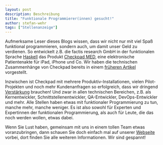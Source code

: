 ```yaml
---
layout: post
description: Beschreibung
title: "Funktionale Programmierer(innen) gesucht!"
author: stefan-wehr
tags: ["Stellenanzeige"]
---
```


Aufmerksame Leser dieses Blogs wissen, dass wir nicht nur
mit viel Spaß funktional programmieren, sondern auch, um damit unser Geld
zu verdienen. So entwickelt z.B. die factis research GmbH in der
funktionalen Sprache [Haskell](http://haskell.org) das Produkt [Checkpad
MED](http://checkpad.de),
eine elektronische Patientenakte für iPad, iPhone und Co. Wir haben
die technischen Zusammenhänge von Checkpad bereits in einem [früheren
Artikel](/2013/07/17/medizin-funktional.html) vorgestellt.

Inzwischen ist Checkpad mit mehrere Produktiv-Installationen,
vielen Pilot-Projekten und noch mehr Kundenanfragen so erfolgreich, dass wir dringend
[Verstärkung](http://checkpad.de/jobs) brauchen! Und zwar in allen technischen Bereichen, z.B. als
Kernentwickler, Schnittstellenentwickler, QA-Entwickler, DevOps-Entwickler
und mehr. Alle Stellen haben etwas mit funktionaler Programmierung zu tun,
manche mehr, manche weniger. Es ist also sowohl für Experten und
Expertinnen der funktionalen Programmierung, als auch für Leute, die das
noch werden wollen, etwas dabei.

Wenn Sie Lust haben, gemeinsam mit uns in einem tollen Team etwas voranzubringen,
dann schauen Sie doch einfach mal auf unserer
[Webseite](http://checkpad.de/jobs) vorbei, dort finden Sie alle weiteren
Informationen. Wir sind gespannt!

<!-- more end -->
